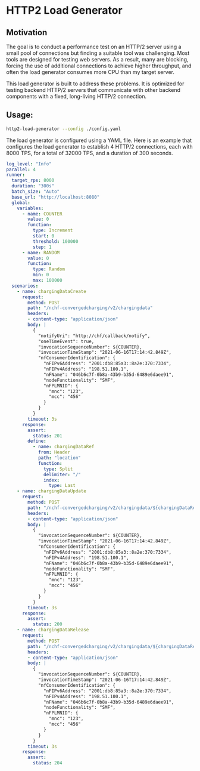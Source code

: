 # HTTP2 Load Generator

## Motivation
The goal is to conduct a performance test on an HTTP/2 server using a small pool of connections but finding a suitable tool was challenging. Most tools are designed for testing web servers. As a result, many are blocking, forcing the use of additional connections to achieve higher throughput, and often the load generator consumes more CPU than my target server. 

This load generator is built to address these problems. It is optimized for testing backend HTTP/2 servers that communicate with other backend components with a fixed, long-living HTTP/2 connection.

## Usage:

```bash
http2-load-generator --config ./config.yaml
```
The load generator is configured using a YAML file. Here is an example that configures the load generator to establish 4 HTTP/2 connections, each with 8000 TPS, for a total of 32000 TPS, and a duration of 300 seconds.

```yaml
log_level: "Info"
parallel: 4
runner:
  target_rps: 8000
  duration: "300s"
  batch_size: "Auto"
  base_url: "http://localhost:8080"
  global:
    variables:
      - name: COUNTER
        value: 0
        function:
          type: Increment
          start: 0
          threshold: 100000
          step: 1
      - name: RANDOM
        value: 0
        function:
          type: Random
          min: 0
          max: 100000
  scenarios:
    - name: chargingDataCreate
      request:
        method: POST
        path: "/nchf-convergedcharging/v2/chargingdata"
        headers: 
        - content-type: "application/json"
        body: |
          {
            "notifyUri": "http://chf/callback/notify",
            "oneTimeEvent": true,
            "invocationSequenceNumber": ${COUNTER},
            "invocationTimeStamp": "2021-06-16T17:14:42.849Z",
            "nfConsumerIdentification": {
              "nFIPv6Address": "2001:db8:85a3::8a2e:370:7334",
              "nFIPv4Address": "198.51.100.1",
              "nFName": "046b6c7f-0b8a-43b9-b35d-6489e6daee91",
              "nodeFunctionality": "SMF",
              "nFPLMNID": {
                "mnc": "123",
                "mcc": "456"
              }
            }
          }
        timeout: 3s
      response:
        assert:
          status: 201
        define:
          - name: chargingDataRef
            from: Header
            path: "location"
            function: 
              type: Split
              delimiter: "/"
              index:
                type: Last
    - name: chargingDataUpdate
      request:
        method: POST
        path: "/nchf-convergedcharging/v2/chargingdata/${chargingDataRef}/update"
        headers: 
        - content-type: "application/json"
        body: |
          {
            "invocationSequenceNumber": ${COUNTER},
            "invocationTimeStamp": "2021-06-16T17:14:42.849Z",
            "nfConsumerIdentification": {
              "nFIPv6Address": "2001:db8:85a3::8a2e:370:7334",
              "nFIPv4Address": "198.51.100.1",
              "nFName": "046b6c7f-0b8a-43b9-b35d-6489e6daee91",
              "nodeFunctionality": "SMF",
              "nFPLMNID": {
                "mnc": "123",
                "mcc": "456"
              }
            }
          }
        timeout: 3s
      response:
        assert:
          status: 200
    - name: chargingDataRelease
      request:
        method: POST
        path: "/nchf-convergedcharging/v2/chargingdata/${chargingDataRef}/release"
        headers: 
        - content-type: "application/json"
        body: |
          {
            "invocationSequenceNumber": ${COUNTER},
            "invocationTimeStamp": "2021-06-16T17:14:42.849Z",
            "nfConsumerIdentification": {
              "nFIPv6Address": "2001:db8:85a3::8a2e:370:7334",
              "nFIPv4Address": "198.51.100.1",
              "nFName": "046b6c7f-0b8a-43b9-b35d-6489e6daee91",
              "nodeFunctionality": "SMF",
              "nFPLMNID": {
                "mnc": "123",
                "mcc": "456"
              }
            }
          }
        timeout: 3s
      response:
        assert:
          status: 204
```
